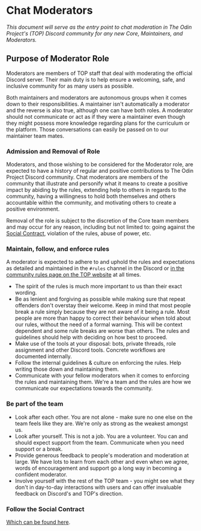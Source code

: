 # Chat Moderators
_This document will serve as the entry point to chat moderation in The Odin Project's (TOP) Discord community for any new Core, Maintainers, and Moderators._

## Purpose of Moderator Role

Moderators are members of TOP staff that deal with moderating the official Discord server. Their main duty is to help ensure a welcoming, safe, and inclusive community for as many users as possible.

Both maintainers and moderators are autonomous groups when it comes down to their responsibilities. A maintainer isn't automatically a moderator and the reverse is also true,  although one can have both roles. A moderator should not communicate or act as if they were a maintainer even though they might possess more knowledge regarding plans for the curriculum or the platform. Those conversations can easily be passed on to our maintainer team mates.

### Admission and Removal of Role

Moderators, and those wishing to be considered for the Moderator role, are expected to have a history of regular and positive contributions to The Odin Project Discord community. Chat moderators are members of the community that illustrate and personify what it means to create a positive impact by abiding by the rules, extending help to others in regards to the community, having a willingness to hold both themselves and others accountable within the community, and motivating others to create a positive environment.

Removal of the role is subject to the discretion of the Core team members and may occur for any reason, including but not limited to: going against the [Social Contract](https://github.com/TheOdinProject/top-meta/blob/main/staff-guidelines.md), violation of the rules, abuse of power, etc.

### Maintain, follow, and enforce rules

A moderator is expected to adhere to and uphold the rules and expectations as detailed and maintained in the `#rules` channel in the Discord or [in the community rules page on the TOP website](https://www.theodinproject.com/community_rules) at all times.
- The spirit of the rules is much more important to us than their exact wording.
- Be as lenient and forgiving as possible while making sure that repeat offenders don't overstay their welcome.
Keep in mind that most people break a rule simply because they are not aware of it being a rule. Most people are more than happy to correct their behaviour when told about our rules, without the need of a formal warning. This will be context dependent and some rule breaks are worse than others. The rules and guidelines should help with deciding on how best to proceed.
- Make use of the tools at your disposal: bots, private threads, role assignment and other Discord tools. Concrete workflows are documented internally.
- Follow the internal guidelines & culture on enforcing the rules. Help writing those down and maintaining them.
- Communicate with your fellow moderators when it comes to enforcing the rules and maintaining them. We're a team and the rules are how we communicate our expectations towards the community.

### Be part of the team

- Look after each other. You are not alone - make sure no one else on the team feels like they are. We're only as strong as the weakest amongst us.
- Look after yourself. This is not a job. You are a volunteer. You can and should expect support from the team. Communicate when you need support or a break.
- Provide generous feedback to people's moderation and moderation at large. We have lots to learn from each other and even when we agree, words of encouragement and support go a long way in becoming a confident moderator.
- Involve yourself with the rest of the TOP team - you might see what they don't in day-to-day interactions with users and can offer invaluable feedback on Discord's and TOP's direction.

### Follow the Social Contract

[Which can be found here](https://github.com/TheOdinProject/top-meta/blob/main/staff-guidelines.md#social-contract).
